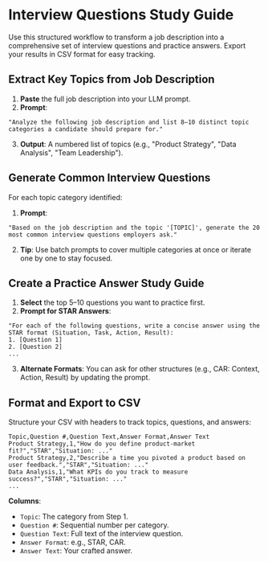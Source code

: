 # Interview Questions Study Guide

Use this structured workflow to transform a job description into a comprehensive set of interview questions and practice answers. Export your results in CSV format for easy tracking.

## Extract Key Topics from Job Description

1. **Paste** the full job description into your LLM prompt.  
2. **Prompt**:

```text
"Analyze the following job description and list 8–10 distinct topic categories a candidate should prepare for."
```

3. **Output**: A numbered list of topics (e.g., "Product Strategy", "Data Analysis", "Team Leadership").

## Generate Common Interview Questions

For each topic category identified:

1. **Prompt**:
   
```text
"Based on the job description and the topic '[TOPIC]', generate the 20 most common interview questions employers ask."  
```

2. **Tip**: Use batch prompts to cover multiple categories at once or iterate one by one to stay focused.

## Create a Practice Answer Study Guide

1. **Select** the top 5–10 questions you want to practice first.  
2. **Prompt for STAR Answers**:  

```text
"For each of the following questions, write a concise answer using the STAR format (Situation, Task, Action, Result):
1. [Question 1]
2. [Question 2]
...
```

3. **Alternate Formats**: You can ask for other structures (e.g., CAR: Context, Action, Result) by updating the prompt.

## Format and Export to CSV

Structure your CSV with headers to track topics, questions, and answers:

```csv
Topic,Question #,Question Text,Answer Format,Answer Text
Product Strategy,1,"How do you define product-market fit?","STAR","Situation: ..."
Product Strategy,2,"Describe a time you pivoted a product based on user feedback.","STAR","Situation: ..."
Data Analysis,1,"What KPIs do you track to measure success?","STAR","Situation: ..."
...
```

**Columns**:

- `Topic`: The category from Step 1.
- `Question #`: Sequential number per category.
- `Question Text`: Full text of the interview question.
- `Answer Format`: e.g., STAR, CAR.
- `Answer Text`: Your crafted answer.
